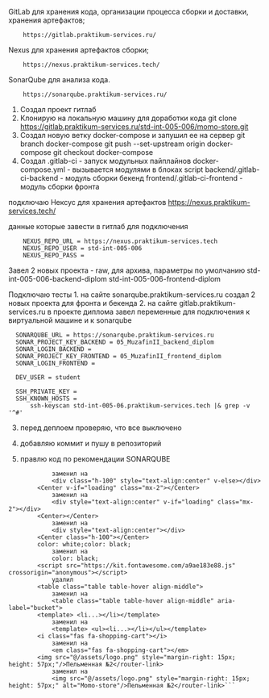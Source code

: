 GitLab для хранения кода, организации процесса сборки и доставки, хранения артефактов;

		https://gitlab.praktikum-services.ru/

Nexus для хранения артефактов сборки;

		https://nexus.praktikum-services.tech/

SonarQube для анализа кода.

		https://sonarqube.praktikum-services.ru/

1. Создал проект гитлаб
2. Клонирую на локальную машину для доработки кода
	    git clone https://gitlab.praktikum-services.ru/std-int-005-006/momo-store.git	
3. Создал новую ветку docker-compose и запушил ее на сервер
    	git branch docker-compose
    	git push --set-upstream origin docker-compose
    	git checkout docker-compose
4. Создал
    	.gitlab-ci - запуск модульных пайплайнов
    	docker-compose.yml - вызывается модулями в блоках script
    	backend/.gitlab-ci-backend - модуль сборки бекенд
    	frontend/.gitlab-ci-frontend - модуль сборки фронта

подключаю Нексус для хранения артефактов
	    https://nexus.praktikum-services.tech/
	
данные которые завести в гитлаб для подключения

  		NEXUS_REPO_URL = https://nexus.praktikum-services.tech
  		NEXUS_REPO_USER = std-int-005-006
  		NEXUS_REPO_PASS = 

Завел 2 новых проекта - raw, для архива, параметры по умолчанию
  		std-int-005-006-backend-diplom
		std-int-005-006-frontend-diplom

Подключаю тесты
	    1. на сайте sonarqube.praktikum-services.ru создал 2 новых проекта для фронта и бекенда
	    2. на сайте gitlab.praktikum-services.ru в проекте диплома завел переменные для подключения к виртуальной машине и к sonarqube

      SONARQUBE_URL = https://sonarqube.praktikum-services.ru
      SONAR_PROJECT_KEY_BACKEND = 05_MuzafinII_backend_diplom
      SONAR_LOGIN_BACKEND = 
      SONAR_PROJECT_KEY_FRONTEND = 05_MuzafinII_frontend_diplom
      SONAR_LOGIN_FRONTEND = 

      DEV_USER = student

      SSH_PRIVATE_KEY = 
      SSH_KNOWN_HOSTS = 
          ssh-keyscan std-int-005-06.praktikum-services.tech |& grep -v '^#'

3. перед деплоем проверяю, что все выключено

4. добавляю коммит и пушу в репозиторий

7. правлю код по рекомендации SONARQUBE

```<Center class="h-100" v-else></Center>
			заменил на
			<div class="h-100" style="text-align:center" v-else></div>
		<Center v-if="loading" class="mx-2"></Center>
			заменил на
			<div style="text-align:center" v-if="loading" class="mx-2"></div>
		<Center></Center>
			заменил на
			<div style="text-align:center"></div>
		<Center class="h-100"></Center>
		color: white;color: black;
			заменил на
			color: black;
		<script src="https://kit.fontawesome.com/a9ae183e88.js" crossorigin="anonymous"></script>
			удалил
		<table class="table table-hover align-middle">
			заменил на
			<table class="table table-hover align-middle" aria-label="bucket">
		<template> <li...></li></template>
			заменил на 
			<template> <ul><li...></li></ul></template>
		<i class="fas fa-shopping-cart"></i>
			заменил на
			<em class="fas fa-shopping-cart"></em>
		<img src="@/assets/logo.png" style="margin-right: 15px; height: 57px;"/>Пельменная №2</router-link>
			заменил на
			<img src="@/assets/logo.png" style="margin-right: 15px; height: 57px;" alt="Momo-store"/>Пельменная №2</router-link>```
                              











































